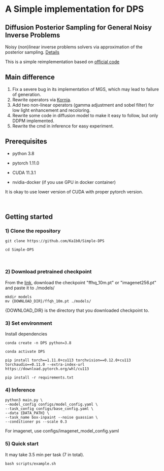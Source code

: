 # A Simple implementation for DPS

## Diffusion Posterior Sampling for General Noisy Inverse Problems

Noisy (non)linear inverse problems solvers via approximation of the posterior sampling. [Details](https://openreview.net/forum?id=OnD9zGAGT0k)

This is a simple reimplementation based on [official code](https://github.com/DPS2022/diffusion-posterior-sampling)

## Main difference
1. Fix a severe bug in its implementation of MGS, which may lead to failure of generation.
2. Rewrite operators via [Kornia](https://github.com/kornia/kornia).
3. Add two non-linear operators (gamma adjustment and sobel filter) for low light enhancement and recoloring.
4. Rewrite some code in diffusion model to make it easy to follow, but only DDPM implemented.
5. Rewrite the cmd in inference for easy experiment.

## Prerequisites
- python 3.8

- pytorch 1.11.0

- CUDA 11.3.1

- nvidia-docker (if you use GPU in docker container)

It is okay to use lower version of CUDA with proper pytorch version.


<br />

## Getting started 

### 1) Clone the repository

```
git clone https://github.com/Ka1b0/Simple-DPS

cd Simple-DPS
```

<br />

### 2) Download pretrained checkpoint
From the [link](https://drive.google.com/drive/folders/1jElnRoFv7b31fG0v6pTSQkelbSX3xGZh?usp=sharing), download the checkpoint "ffhq_10m.pt" or "imagenet256.pt" and paste it to ./models/
```
mkdir models
mv {DOWNLOAD_DIR}/ffqh_10m.pt ./models/
```
{DOWNLOAD_DIR} is the directory that you downloaded checkpoint to.


### 3) Set environment

Install dependencies

```
conda create -n DPS python=3.8

conda activate DPS

pip install torch==1.11.0+cu113 torchvision==0.12.0+cu113 torchaudio==0.11.0 --extra-index-url https://download.pytorch.org/whl/cu113

pip install -r requirements.txt
```


### 4) Inference

```
python3 main.py \
--model_config configs/model_config.yaml \
--task_config configs/base_config.yaml \
--data {DATA_PATH} \
--task_name box-inpaint --noise guassian \
--conditioner ps --scale 0.3
```

For imagenet, use configs/imagenet_model_config.yaml

### 5) Quick start
It may take 3.5 min per task (7 in total).
```
bash scripts/example.sh
```


